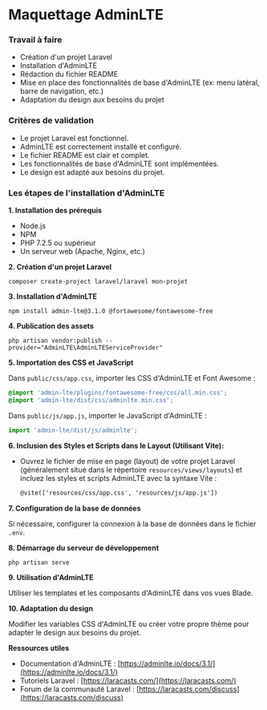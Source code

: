 # Maquettage AdminLTE


### Travail à faire

* Création d'un projet Laravel
* Installation d'AdminLTE
* Rédaction du fichier README
* Mise en place des fonctionnalités de base d'AdminLTE (ex: menu latéral, barre de navigation, etc.)
* Adaptation du design aux besoins du projet

### Critères de validation

* Le projet Laravel est fonctionnel.
* AdminLTE est correctement installé et configuré.
* Le fichier README est clair et complet.
* Les fonctionnalités de base d'AdminLTE sont implémentées.
* Le design est adapté aux besoins du projet.

### Les étapes de l'installation d'AdminLTE

**1. Installation des prérequis**

* Node.js
* NPM
* PHP 7.2.5 ou supérieur
* Un serveur web (Apache, Nginx, etc.)

**2. Création d'un projet Laravel**

```
composer create-project laravel/laravel mon-projet
```

**3. Installation d'AdminLTE**

```
npm install admin-lte@3.1.0 @fortawesome/fontawesome-free
```

**4. Publication des assets**

```
php artisan vendor:publish --provider="AdminLTE\AdminLTEServiceProvider"
```

**5. Importation des CSS et JavaScript**

Dans `public/css/app.css`, importer les CSS d'AdminLTE et Font Awesome :

```css
@import 'admin-lte/plugins/fontawesome-free/css/all.min.css';
@import 'admin-lte/dist/css/adminlte.min.css';
```

Dans `public/js/app.js`, importer le JavaScript d'AdminLTE :

```javascript
import 'admin-lte/dist/js/adminlte';
```
**6. Inclusion des Styles et Scripts dans le Layout (Utilisant Vite):**
   - Ouvrez le fichier de mise en page (layout) de votre projet Laravel (généralement situé dans le répertoire `resources/views/layouts`) et incluez les styles et scripts AdminLTE avec la syntaxe Vite :
     ```html
     @vite(['resources/css/app.css', 'resources/js/app.js'])
     ```
**7. Configuration de la base de données**

Si nécessaire, configurer la connexion à la base de données dans le fichier `.env`.

**8. Démarrage du serveur de développement**

```
php artisan serve
```

**9. Utilisation d'AdminLTE**

Utiliser les templates et les composants d'AdminLTE dans vos vues Blade.

**10. Adaptation du design**

Modifier les variables CSS d'AdminLTE ou créer votre propre thème pour adapter le design aux besoins du projet.

**Ressources utiles**

* Documentation d'AdminLTE : [https://adminlte.io/docs/3.1/](https://adminlte.io/docs/3.1/)
* Tutoriels Laravel : [https://laracasts.com/](https://laracasts.com/)
* Forum de la communauté Laravel : [https://laracasts.com/discuss](https://laracasts.com/discuss)



